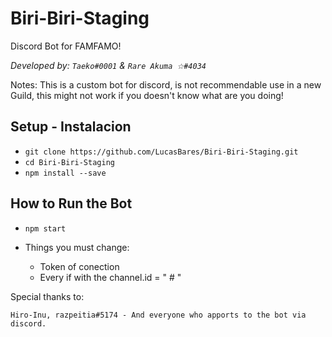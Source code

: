 # Biri-Biri-Staging
Discord Bot for FAMFAMO! 

*Developed by:
`Taeko#0001` & `Rare Akuma ☆#4034`*

Notes:
This is a custom bot for discord, is not recommendable use in a new Guild, this might not work if you doesn't know what are you doing! 

## Setup - Instalacion

* `git clone https://github.com/LucasBares/Biri-Biri-Staging.git`
* `cd Biri-Biri-Staging`
* `npm install --save`

## How to Run the Bot 

* `npm start`

* Things you must change:
  * Token of conection
  * Every if with the channel.id = " # "
  
  
  
  
 Special thanks to:
 
`Hiro-Inu, razpeitia#5174 - And everyone who apports to the bot via discord.`
 
